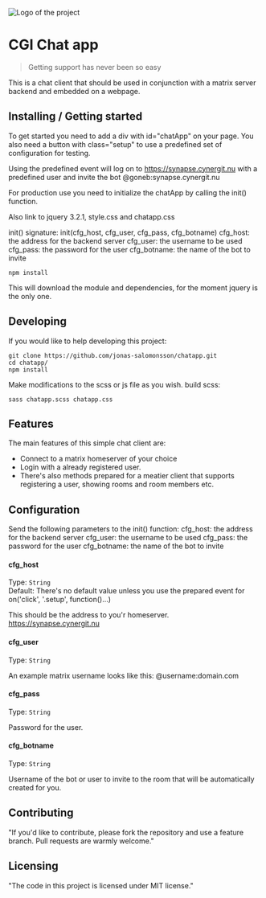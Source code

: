 ![Logo of the project](https://cdn.zapier.com/storage/photos/b40533aae8f4d19588c1fe3c034bf0fd.png)

# CGI Chat app
> Getting support has never been so easy

This is a chat client that should be used in conjunction with a matrix server backend and embedded on a webpage.

## Installing / Getting started

To get started you need to add a div with id="chatApp" on your page. 
You also need a button with class="setup" to use a predefined set of configuration for testing. 

Using the predefined event will log on to https://synapse.cynergit.nu with a predefined user and invite 
the bot @goneb:synapse.cynergit.nu

For production use you need to initialize the chatApp by calling the init() function.

Also link to jquery 3.2.1, style.css and chatapp.css

init() signature: init(cfg_host, cfg_user, cfg_pass, cfg_botname)
cfg_host: the address for the backend server
cfg_user: the username to be used
cfg_pass: the password for the user
cfg_botname: the name of the bot to invite

```shell
npm install
```

This will download the module and dependencies, for the moment jquery is the only one.

## Developing

If you would like to help developing this project:

```shell
git clone https://github.com/jonas-salomonsson/chatapp.git
cd chatapp/
npm install
```

Make modifications to the scss or js file as you wish.
build scss:

```shell
sass chatapp.scss chatapp.css
```

## Features

The main features of this simple chat client are:
* Connect to a matrix homeserver of your choice
* Login with a already registered user.
* There's also methods prepared for a meatier client that supports registering a user, showing rooms and room members etc.

## Configuration

Send the following parameters to the init() function:
cfg_host: the address for the backend server
cfg_user: the username to be used
cfg_pass: the password for the user
cfg_botname: the name of the bot to invite

#### cfg_host
Type: `String`  
Default: There's no default value unless you use the prepared event for on('click', '.setup', function()...)

This should be the address to you'r homeserver. https://synapse.cynergit.nu 

#### cfg_user
Type: `String`  

An example matrix username looks like this: @username:domain.com

#### cfg_pass
Type: `String`  

Password for the user.

#### cfg_botname
Type: `String`

Username of the bot or user to invite to the room that will be automatically created for you.

## Contributing

"If you'd like to contribute, please fork the repository and use a feature
branch. Pull requests are warmly welcome."

## Licensing

"The code in this project is licensed under MIT license."

